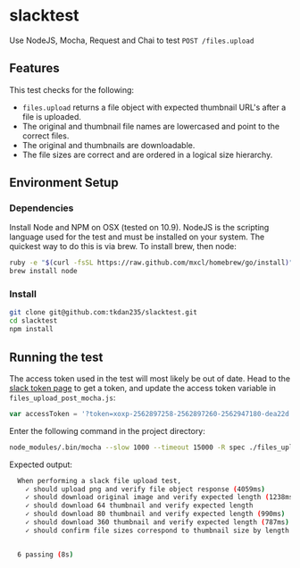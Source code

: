 # slacktest
Use NodeJS, Mocha, Request and Chai to test `POST /files.upload`

## Features
This test checks for the following:
* `files.upload` returns a file object with expected thumbnail URL's after a file is uploaded.
* The original and thumbnail file names are lowercased and point to the correct files.
* The original and thumbnails are downloadable.
* The file sizes are correct and are ordered in a logical size hierarchy.

## Environment Setup
### Dependencies
Install Node and NPM on OSX (tested on 10.9). NodeJS is the scripting language used for the test and must be installed on your system.  The quickest way to do this is via brew.  To install brew, then node:
```bash
ruby -e "$(curl -fsSL https://raw.github.com/mxcl/homebrew/go/install)"
brew install node
```

### Install

```bash
git clone git@github.com:tkdan235/slacktest.git
cd slacktest
npm install
```

## Running the test

The access token used in the test will most likely be out of date.  Head to the [slack token page][1] to get a token, and update the access token variable in `files_upload_post_mocha.js`:

```javascript
var accessToken = '?token=xoxp-2562897258-2562897260-2562947180-dea22d';
```

Enter the following command in the project directory:
```bash
node_modules/.bin/mocha --slow 1000 --timeout 15000 -R spec ./files_upload_post_mocha.js
```

Expected output:
```bash
  When performing a slack file upload test,
    ✓ should upload png and verify file object response (4059ms)
    ✓ should download original image and verify expected length (1238ms)
    ✓ should download 64 thumbnail and verify expected length
    ✓ should download 80 thumbnail and verify expected length (990ms)
    ✓ should download 360 thumbnail and verify expected length (787ms)
    ✓ should confirm file sizes correspond to thumbnail size by length


  6 passing (8s)
```

 [1]: https://api.slack.com/tokens
